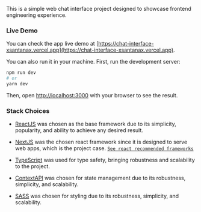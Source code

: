 This is a simple web chat interface project designed to showcase frontend engineering experience.

### Live Demo

You can check the app live demo at [https://chat-interface-xsantanax.vercel.app](https://chat-interface-xsantanax.vercel.app).

You can also run it in your machine. First, run the development server:

```bash
npm run dev
# or
yarn dev
```

Then, open [http://localhost:3000](http://localhost:3000) with your browser to see the result.

### Stack Choices

- [ReactJS](https://reactjs.org/docs/getting-started.html) was chosen as the base framework due to its simplicity, popularity, and ability to achieve any desired result.

- [NextJS](https://nextjs.org/docs) was the chosen react framework since it is designed to serve web apps, which is the project case. [`See react recommended frameworks`](https://react.dev/learn/start-a-new-react-project)

- [TypeScript](https://www.typescriptlang.org/) was used for type safety, bringing robustness and scalability to the project.

- [ContextAPI](https://react.dev/reference/react/createContext) was chosen for state management due to its robustness, simplicity, and scalability.

- [SASS](https://sass-lang.com) was chosen for styling due to its robustness, simplicity, and scalability.

